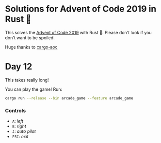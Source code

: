 # Solutions for Advent of Code 2019 in Rust :crab:

This solves the [Advent of Code 2019](https://adventofcode.com/2019) with Rust :crab:. Please don't look if you don't want to be spoiled.

Huge thanks to [cargo-aoc](https://github.com/gobanos/cargo-aoc)

# Day 12

This takes really long!

You can play the game! Run:

```bash
cargo run --release --bin arcade_game --feature arcade_game
```

### Controls

 - `A`: *left*
 - `B`: *right*
 - `J`: *auto pilot*
 - `ESC`: *exit*

